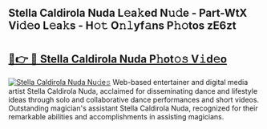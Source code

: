 ## Stella Caldirola Nuda L𝚎a𝚔ed N𝚞𝚍e - Part-WtX Vi𝚍𝚎o L𝚎a𝚔s - H𝚘𝚝 O𝚗𝚕yf𝚊ns P𝚑𝚘tos zE6zt

# <h2><a href="http://kf3nj1o.oniu.top/?m=Stella+Caldirola+Nuda">🔗👉 🔴 Stella Caldirola Nuda P𝚑ot𝚘𝚜 V𝚒d𝚎o</a></h2>

[![Stella Caldirola Nuda Nu𝚍e𝚜](https://i.imgur.com/0qMVB7G.gif)](http://kf3nj1o.oniu.top/?m=Stella+Caldirola+Nuda)
Web-based entertainer and digital media artist Stella Caldirola Nuda, acclaimed for disseminating dance and lifestyle ideas through solo and collaborative dance performances and short videos. Outstanding magician's assistant Stella Caldirola Nuda, recognized for their remarkable abilities and accomplishments in assisting magicians.  
